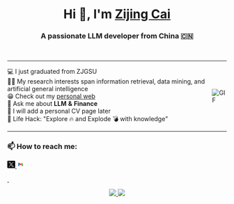 <h1 align="center">Hi 👋, I'm <a href="https://aaronzijingcai.github.io/" target="blank">Zijing Cai</a></h1>

<h3 align="center">A passionate LLM developer from China 🇨🇳</h3>

<br/>





<table style="border-collapse: collapse; width: 100%; border: no">
  <tr>
    <td style="border: none; padding: 0;">
      <ul style="list-style-type: none; padding: 0;">
        <li>💻 I just graduated from ZJGSU</li>
        <li>👨‍💻 My research interests span information retrieval, data mining, and artificial general intelligence</li>
        <li>😁 Check out my <a href="https://aaronzijingcai.github.io/">personal web</a></li>
        <li>💬 Ask me about <strong>LLM & Finance</strong></li>
        <li>📄 I will add a personal CV page later</li>
        <li>🎯 Life Hack: "Explore 🔥 and Explode 💣 with knowledge"</li>
      </ul>
    </td>
    <td style="border: none; padding: 0;">
      <img src="https://media.giphy.com/media/SWoSkN6DxTszqIKEqv/giphy.gif" alt="GIF" style="width: 400px; height: auto;">
    </td>
  </tr>
</table>



<h3> 📫 How to reach me: </h3>

<p align="left">
    <a href="https://x.com/Zijing_Cai_"> <img src="pic/twitter.png" width="3.5%"/>
    <a href="aaron.zijingcai@gmail.com"> <img src="pic/google.png" width="3.5%"/>
</p>&nbsp;

<p align="center">
   <a href="https://github.com/Aaronzijingcai">
      <img height="165em" src="https://github-readme-stats.vercel.app/api?username=Aaronzijingcai&theme=buefy&show_icons=true" />
   </a>
   <a href="https://github.com/Aaronzijingcai">
      <img height="165em" src="https://github-readme-stats.vercel.app/api/top-langs/?username=Aaronzijingcai&theme=buefy&layout=compact" />
   </a>
</p>
